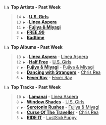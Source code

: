 <!--START_LASTFM_ARTISTS:{"period": "7day", "rows": 5}-->
<a href="https://last.fm" target="_blank"><img src="https://user-images.githubusercontent.com/17434202/215290617-e793598d-d7c9-428f-9975-156db1ba89cc.svg" alt="Last.fm Logo" width="18" height="13"/></a> **Top Artists - Past Week**

> `14 ▶️` ∙ **[U.S. Girls](https://www.last.fm/music/U.S.+Girls)**<br/>
> `13 ▶️` ∙ **[Linea Aspera](https://www.last.fm/music/Linea+Aspera)**<br/>
> `11 ▶️` ∙ **[Fujiya & Miyagi](https://www.last.fm/music/Fujiya+&+Miyagi)**<br/>
> `8 ▶️` ∙ **[FREE.99](https://www.last.fm/music/FREE.99)**<br/>
> `7 ▶️` ∙ **[Badtime](https://www.last.fm/music/Badtime)**<br/>
<!--END_LASTFM_ARTISTS-->

<!--START_LASTFM_ALBUMS:{"period": "7day", "rows": 5}-->
<a href="https://last.fm" target="_blank"><img src="https://user-images.githubusercontent.com/17434202/215290617-e793598d-d7c9-428f-9975-156db1ba89cc.svg" alt="Last.fm Logo" width="18" height="13"/></a> **Top Albums - Past Week**

> `13 ▶️` ∙ **[Linea Aspera](https://www.last.fm/music/Linea+Aspera/Linea+Aspera)** - [Linea Aspera](https://www.last.fm/music/Linea+Aspera)<br/>
> `12 ▶️` ∙ **[Half Free](https://www.last.fm/music/U.S.+Girls/Half+Free)** - [U.S. Girls](https://www.last.fm/music/U.S.+Girls)<br/>
> `7 ▶️` ∙ **[Fujiya & Miyagi](https://www.last.fm/music/Fujiya+&+Miyagi/Fujiya+&+Miyagi)** - [Fujiya & Miyagi](https://www.last.fm/music/Fujiya+&+Miyagi)<br/>
> `6 ▶️` ∙ **[Dancing with Strangers](https://www.last.fm/music/Chris+Rea/Dancing+with+Strangers)** - [Chris Rea](https://www.last.fm/music/Chris+Rea)<br/>
> `6 ▶️` ∙ **[Fever Ray](https://www.last.fm/music/Fever+Ray/Fever+Ray)** - [Fever Ray](https://www.last.fm/music/Fever+Ray)<br/>
<!--END_LASTFM_ALBUMS-->

<!--START_LASTFM_TRACKS:{"period": "7day", "rows": 5}-->
<a href="https://last.fm" target="_blank"><img src="https://user-images.githubusercontent.com/17434202/215290617-e793598d-d7c9-428f-9975-156db1ba89cc.svg" alt="Last.fm Logo" width="18" height="13"/></a> **Top Tracks - Past Week**

> `10 ▶️` ∙ **[Lamanai](https://www.last.fm/music/Linea+Aspera/_/Lamanai)** - [Linea Aspera](https://www.last.fm/music/Linea+Aspera)<br/>
> `8 ▶️` ∙ **[Window Shades](https://www.last.fm/music/U.S.+Girls/_/Window+Shades)** - [U.S. Girls](https://www.last.fm/music/U.S.+Girls)<br/>
> `7 ▶️` ∙ **[Serotonin Rushes](https://www.last.fm/music/Fujiya+&+Miyagi/_/Serotonin+Rushes)** - [Fujiya & Miyagi](https://www.last.fm/music/Fujiya+&+Miyagi)<br/>
> `6 ▶️` ∙ **[Curse Of The Traveller](https://www.last.fm/music/Chris+Rea/_/Curse+Of+The+Traveller)** - [Chris Rea](https://www.last.fm/music/Chris+Rea)<br/>
> `5 ▶️` ∙ **[RIDE IT](https://www.last.fm/music/LustSickPuppy/_/RIDE+IT)** - [LustSickPuppy](https://www.last.fm/music/LustSickPuppy)<br/>
<!--END_LASTFM_TRACKS-->